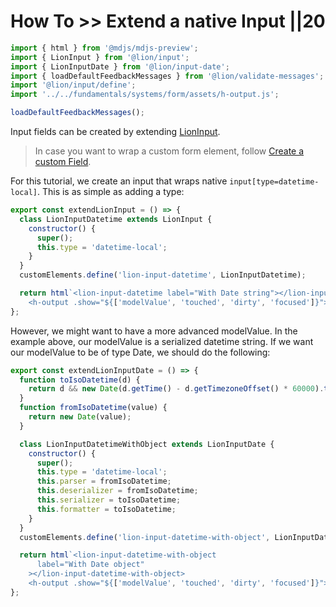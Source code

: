 # How To >> Extend a native Input ||20

```js script
import { html } from '@mdjs/mdjs-preview';
import { LionInput } from '@lion/input';
import { LionInputDate } from '@lion/input-date';
import { loadDefaultFeedbackMessages } from '@lion/validate-messages';
import '@lion/input/define';
import '../../fundamentals/systems/form/assets/h-output.js';

loadDefaultFeedbackMessages();
```

Input fields can be created by extending [LionInput](../../components/input/overview.md).

> In case you want to wrap a custom form element, follow [Create a custom Field](./create-a-custom-field.md).

For this tutorial, we create an input that wraps native `input[type=datetime-local]`.
This is as simple as adding a type:

```js preview-story
export const extendLionInput = () => {
  class LionInputDatetime extends LionInput {
    constructor() {
      super();
      this.type = 'datetime-local';
    }
  }
  customElements.define('lion-input-datetime', LionInputDatetime);

  return html`<lion-input-datetime label="With Date string"></lion-input-datetime>
    <h-output .show="${['modelValue', 'touched', 'dirty', 'focused']}"></h-output>`;
};
```

However, we might want to have a more advanced modelValue. In the example above, our modelValue is
a serialized datetime string.
If we want our modelValue to be of type Date, we should do the following:

```js preview-story
export const extendLionInputDate = () => {
  function toIsoDatetime(d) {
    return d && new Date(d.getTime() - d.getTimezoneOffset() * 60000).toISOString().split('.')[0];
  }
  function fromIsoDatetime(value) {
    return new Date(value);
  }

  class LionInputDatetimeWithObject extends LionInputDate {
    constructor() {
      super();
      this.type = 'datetime-local';
      this.parser = fromIsoDatetime;
      this.deserializer = fromIsoDatetime;
      this.serializer = toIsoDatetime;
      this.formatter = toIsoDatetime;
    }
  }
  customElements.define('lion-input-datetime-with-object', LionInputDatetimeWithObject);

  return html`<lion-input-datetime-with-object
      label="With Date object"
    ></lion-input-datetime-with-object>
    <h-output .show="${['modelValue', 'touched', 'dirty', 'focused']}"></h-output>`;
};
```
